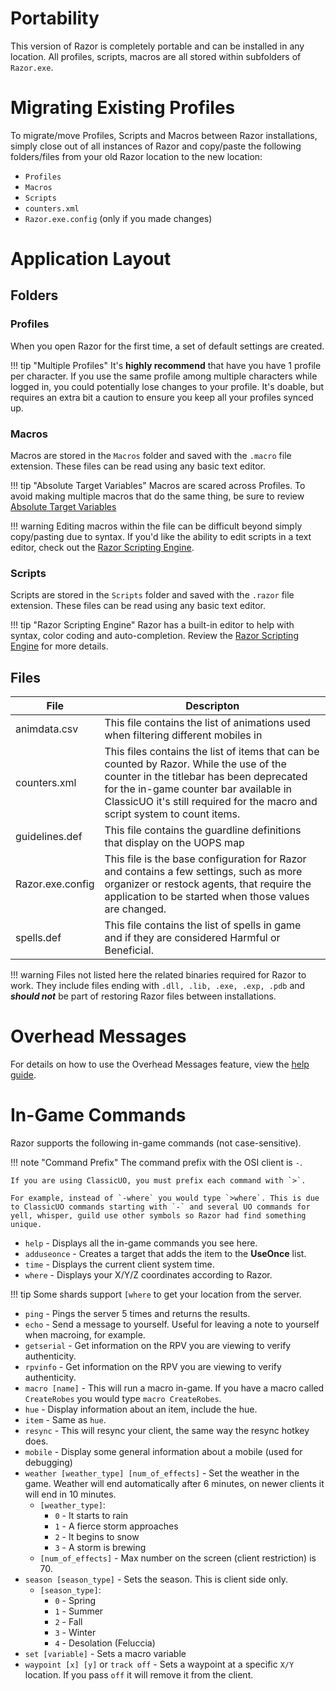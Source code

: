 # Portability

This version of Razor is completely portable and can be installed in any location. All profiles, scripts, macros are all stored within subfolders of `Razor.exe`.

# Migrating Existing Profiles

To migrate/move Profiles, Scripts and Macros between Razor installations, simply close out of all instances of Razor and copy/paste the following folders/files from your old Razor location to the new location:

- `Profiles`
- `Macros`
- `Scripts`
- `counters.xml`
- `Razor.exe.config` (only if you made changes)

# Application Layout

## Folders

### Profiles

When you open Razor for the first time, a set of default settings are created.

!!! tip "Multiple Profiles"
    It's **highly recommend** that have you have 1 profile per character. If you use the same profile among multiple characters while logged in, you could potentially lose changes to your profile. It's doable, but requires an extra bit a caution to ensure you keep all your profiles synced up.

### Macros

Macros are stored in the `Macros` folder and saved with the `.macro` file extension. These files can be read using any basic text editor.

!!! tip "Absolute Target Variables"
    Macros are scared across Profiles. To avoid making multiple macros that do the same thing, be sure to review [Absolute Target Variables](help/macros.md#absolute-target-variables)

!!! warning
    Editing macros within the file can be difficult beyond simply copy/pasting due to syntax. If you'd like the ability to edit scripts in a text editor, check out the [Razor Scripting Engine](guide/index.md).

### Scripts

Scripts are stored in the `Scripts` folder and saved with the `.razor` file extension. These files can be read using any basic text editor.

!!! tip "Razor Scripting Engine"
    Razor has a built-in editor to help with syntax, color coding and auto-completion. Review the [Razor Scripting Engine](guide/index.md) for more details.

## Files

| File | Descripton |
| ---- | -----------|
| animdata.csv | This file contains the list of animations used when filtering different mobiles in |
| counters.xml | This files contains the list of items that can be counted by Razor. While the use of the counter in the titlebar has been deprecated for the in-game counter bar available in ClassicUO it's still required for the macro and script system to count items. |
| guidelines.def | This file contains the guardline definitions that display on the UOPS map|
| Razor.exe.config | This file is the base configuration for Razor and contains a few settings, such as more organizer or restock agents, that require the application to be started when those values are changed.|
| spells.def | This file contains the list of spells in game and if they are considered Harmful or Beneficial. |

!!! warning
    Files not listed here the related binaries required for Razor to work. They include files ending with `.dll, .lib, .exe, .exp, .pdb` and **_should not_** be part of restoring Razor files between installations.

# Overhead Messages

For details on how to use the Overhead Messages feature, view the [help guide](help/displaycounters.md#overhead-messages).

# In-Game Commands

Razor supports the following in-game commands (not case-sensitive).

!!! note "Command Prefix"
    The command prefix with the OSI client is `-`.

    If you are using ClassicUO, you must prefix each command with `>`.
    
    For example, instead of `-where` you would type `>where`. This is due to ClassicUO commands starting with `-` and several UO commands for yell, whisper, guild use other symbols so Razor had find something unique.

* `help` - Displays all the in-game commands you see here.
* `adduseonce` - Creates a target that adds the item to the **UseOnce** list.
* `time` - Displays the current client system time.
* `where` - Displays your X/Y/Z coordinates according to Razor.

!!! tip
    Some shards support `[where` to get your location from the server.

* `ping` - Pings the server 5 times and returns the results.
* `echo` - Send a message to yourself. Useful for leaving a note to yourself when macroing, for example.
* `getserial` - Get information on the RPV you are viewing to verify authenticity.
* `rpvinfo` - Get information on the RPV you are viewing to verify authenticity.
* `macro [name]` - This will run a macro in-game. If you have a macro called `CreateRobes` you would type `macro CreateRobes`.
* `hue` - Display information about an item, include the hue.
* `item` - Same as `hue`.
* `resync` - This will resync your client, the same way the resync hotkey does.
* `mobile` - Display some general information about a mobile (used for debugging)
* `weather [weather_type] [num_of_effects]` - Set the weather in the game. Weather will end automatically after 6 minutes, on newer clients it will end in 10 minutes.
    * `[weather_type]`:
        * `0` - It starts to rain
        * `1` - A fierce storm approaches
        * `2` - It begins to snow
        * `3` - A storm is brewing
    * `[num_of_effects]` - Max number on the screen (client restriction) is 70.
* `season [season_type]` - Sets the season. This is client side only.
    * `[season_type]`:
        * `0` - Spring
        * `1` - Summer
        * `2` - Fall
        * `3` - Winter
        * `4` - Desolation (Feluccia)
* `set [variable]` - Sets a macro variable
* `waypoint [x] [y]` or `track off` - Sets a waypoint at a specific `X/Y` location. If you pass `off` it will remove it from the client.